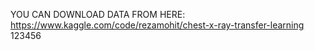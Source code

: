 YOU CAN DOWNLOAD DATA FROM HERE:
https://www.kaggle.com/code/rezamohit/chest-x-ray-transfer-learning
123456